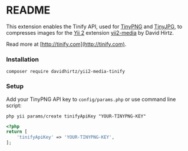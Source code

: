 README
============================

This extension enables the Tinify API, used for [TinyPNG](https://tinypng.com) and [TinyJPG](https://tinyjpg.com), to compresses images for the [Yii 2](http://www.yiiframework.com/) extension [yii2-media](https://github.com/davidhirtz/yii2-media/) by David Hirtz. 

Read more at [http://tinify.com](http://tinify.com).

### Installation

```
composer require davidhirtz/yii2-media-tinify
```

### Setup

Add your TinyPNG API key to `config/params.php` or use command line script:

```
php yii params/create tinifyApiKey "YOUR-TINYPNG-KEY"
```

```php
<?php
return [
    'tinifyApiKey' => 'YOUR-TINYPNG-KEY',
];
```